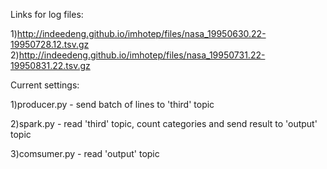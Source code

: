 Links for log files:

1)http://indeedeng.github.io/imhotep/files/nasa_19950630.22-19950728.12.tsv.gz
2)http://indeedeng.github.io/imhotep/files/nasa_19950731.22-19950831.22.tsv.gz

Current settings:

1)producer.py - send batch of lines to 'third' topic

2)spark.py - read 'third' topic, count categories and send result to 'output' topic

3)comsumer.py - read 'output' topic
